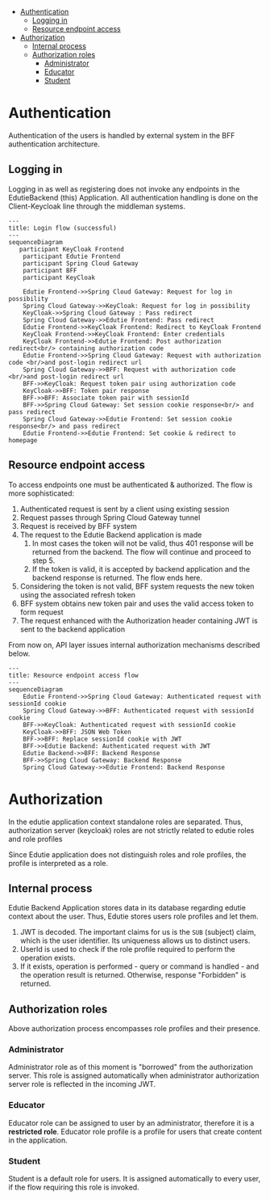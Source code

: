 <!-- TOC -->
* [Authentication](#authentication)
  * [Logging in](#logging-in)
  * [Resource endpoint access](#resource-endpoint-access)
* [Authorization](#authorization)
  * [Internal process](#internal-process)
  * [Authorization roles](#authorization-roles)
    * [Administrator](#administrator)
    * [Educator](#educator)
    * [Student](#student)
<!-- TOC -->

# Authentication

Authentication of the users is handled by external system in the BFF authentication architecture.

## Logging in

Logging in as well as registering does not invoke any endpoints in the EdutieBackend (this) Application. All authentication handling
is done on the Client-Keycloak line through the middleman systems. 

```mermaid
---
title: Login flow (successful)
---
sequenceDiagram
   participant KeyCloak Frontend
    participant Edutie Frontend
    participant Spring Cloud Gateway
    participant BFF
    participant KeyCloak
    
    Edutie Frontend->>Spring Cloud Gateway: Request for log in possibility
    Spring Cloud Gateway->>KeyCloak: Request for log in possibility
    KeyCloak->>Spring Cloud Gateway : Pass redirect
    Spring Cloud Gateway->>Edutie Frontend: Pass redirect
    Edutie Frontend->>KeyCloak Frontend: Redirect to KeyCloak Frontend
    KeyCloak Frontend->>KeyCloak Frontend: Enter credentials
    KeyCloak Frontend->>Edutie Frontend: Post authorization redirect<br/> containing authorization code
    Edutie Frontend->>Spring Cloud Gateway: Request with authorization code <br/>and post-login redirect url
    Spring Cloud Gateway->>BFF: Request with authorization code <br/>and post-login redirect url
    BFF->>KeyCloak: Request token pair using authorization code
    KeyCloak->>BFF: Token pair response
    BFF->>BFF: Associate token pair with sessionId
    BFF->>Spring Cloud Gateway: Set session cookie response<br/> and pass redirect
    Spring Cloud Gateway->>Edutie Frontend: Set session cookie response<br/> and pass redirect
    Edutie Frontend->>Edutie Frontend: Set cookie & redirect to homepage
```

## Resource endpoint access

To access endpoints one must be authenticated & authorized. The flow is more sophisticated:
1. Authenticated request is sent by a client using existing session
2. Request passes through Spring Cloud Gateway tunnel
3. Request is received by BFF system
4. The request to the Edutie Backend application is made
   1. In most cases the token will not be valid, thus 401 response will be returned from the backend. The flow will continue and proceed to step 5.
   2. If the token is valid, it is accepted by backend application and the backend response is returned. The flow ends here.
5. Considering the token is not valid, BFF system requests the new token using the associated refresh token
6. BFF system obtains new token pair and uses the valid access token to form request
7. The request enhanced with the Authorization header containing JWT is sent to the backend application

From now on, API layer issues internal authorization mechanisms described below.

```mermaid
---
title: Resource endpoint access flow
---
sequenceDiagram
    Edutie Frontend->>Spring Cloud Gateway: Authenticated request with sessionId cookie
    Spring Cloud Gateway->>BFF: Authenticated request with sessionId cookie
    BFF->>KeyCloak: Authenticated request with sessionId cookie
    KeyCloak->>BFF: JSON Web Token
    BFF->>BFF: Replace sessionId cookie with JWT
    BFF->>Edutie Backend: Authenticated request with JWT
    Edutie Backend->>BFF: Backend Response
    BFF->>Spring Cloud Gateway: Backend Response
    Spring Cloud Gateway->>Edutie Frontend: Backend Response
```


# Authorization

In the edutie application context standalone roles are separated. Thus, authorization server (keycloak) roles are not strictly related to edutie roles and role profiles 

Since Edutie application does not distinguish roles and role profiles, the profile is interpreted as a role.

## Internal process

Edutie Backend Application stores data in its database regarding edutie context about the user. Thus, Edutie stores users role profiles and let them.
1. JWT is decoded. The important claims for us is the `SUB` (subject) claim, which is the user identifier. Its uniqueness allows us to distinct users.
2. UserId is used to check if the role profile required to perform the operation exists.
3. If it exists, operation is performed - query or command is handled - and the operation result is returned. Otherwise, response "Forbidden" is returned.

## Authorization roles

Above authorization process encompasses role profiles and their presence. 

### Administrator

Administrator role as of this moment is "borrowed" from the authorization server. 
This role is assigned automatically when administrator authorization server role is reflected in the incoming JWT.

### Educator

Educator role can be assigned to user by an administrator, therefore it is a **restricted role**. Educator role profile is a profile for users that create content in the application.

### Student

Student is a default role for users. It is assigned automatically to every user, if the flow requiring this role is invoked.
